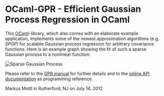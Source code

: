 OCaml-GPR - Efficient Gaussian Process Regression in OCaml
==========================================================

This [OCaml](http://www.ocaml.org)-library, which also comes with an elaborate
example application, implements some of the newest approximation algorithms
(e.g. _SPGP_) for scalable Gaussian process regression for arbitrary
covariance functions.  Here is an example graph showing the fit of such a
sparse Gaussian process to a nonlinear function:

  ![Sparse Gaussian Process](http://mmottl.github.io/gpr/fit.png "Sparse Gaussian Process")

Please refer to the [GPR manual](http://mmottl.github.io/gpr/gpr_manual.pdf)
for further details and to the [online API
documentation](http://mmottl.github.io/gpr/api) as programming reference.

Markus Mottl in Rutherford, NJ on July 14, 2012
